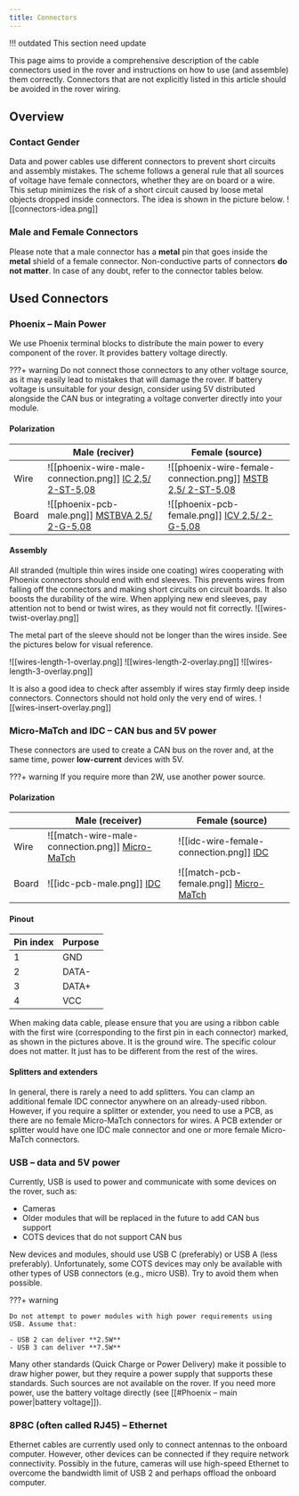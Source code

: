 ```yaml
---
title: Connectors
---
```


!!! outdated
    This section need update

This page aims to provide a comprehensive description of the cable connectors used in the rover and instructions on how to use (and assemble) them correctly. Connectors that are not explicitly listed in this article should be avoided in the rover wiring.

## Overview

### Contact Gender
Data and power cables use different connectors to prevent short circuits and assembly mistakes. The scheme follows a general rule that all sources of voltage have female connectors, whether they are on board or a wire. This setup minimizes the risk of a short circuit caused by loose metal objects dropped inside connectors. The idea is shown in the picture below.
![[connectors-idea.png]]

### Male and Female Connectors
Please note that a male connector has a **metal** pin that goes inside the **metal** shield of a female connector. Non-conductive parts of connectors **do not matter**. In case of any doubt, refer to the connector tables below.

## Used Connectors

### Phoenix – Main Power
We use Phoenix terminal blocks to distribute the main power to every component of the rover. It provides battery voltage directly.  

???+ warning
    Do not connect those connectors to any other voltage source, as it may easily lead to mistakes that will damage the rover.
    If battery voltage is unsuitable for your design, consider using 5V distributed alongside the CAN bus or integrating a voltage converter directly into your module.

#### Polarization

|       | Male (reciver)                                                                                                                            | Female (source)                                                                                                                                 |
| ----- | ----------------------------------------------------------------------------------------------------------------------------------------- | ----------------------------------------------------------------------------------------------------------------------------------------------- |
| Wire  | ![[phoenix-wire-male-connection.png]]  [IC 2,5/ 2-ST-5,08](https://www.phoenixcontact.com/en-us/products/pcb-plug-ic-25-2-st-508-1786174) | ![[phoenix-wire-female-connection.png]]  [MSTB 2,5/ 2-ST-5,08](https://www.phoenixcontact.com/en-us/products/pcb-plug-mstb-25-2-st-508-1757019) |
| Board | ![[phoenix-pcb-male.png]]  [MSTBVA 2,5/ 2-G-5,08](https://www.phoenixcontact.com/en-us/products/pcb-header-mstbva-25-2-g-508-1755736)     | ![[phoenix-pcb-female.png]]  [ICV 2,5/ 2-G-5,08](https://www.phoenixcontact.com/en-us/products/pcb-header-icv-25-2-g-508-1785942)               |


#### Assembly
All stranded (multiple thin wires inside one coating) wires cooperating with Phoenix connectors should end with end sleeves. This prevents wires from falling off the connectors and making short circuits on circuit boards. It also boosts the durability of the wire. When applying new end sleeves, pay attention not to bend or twist wires, as they would not fit correctly.
![[wires-twist-overlay.png]]

The metal part of the sleeve should not be longer than the wires inside. See the pictures below for visual reference.

<div class="image-box carousel" markdown>
![[wires-length-1-overlay.png]]
![[wires-length-2-overlay.png]]
![[wires-length-3-overlay.png]]
</div>

It is also a good idea to check after assembly if wires stay firmly deep inside connectors. Connectors should not hold only the very end of wires.
![[wires-insert-overlay.png]]

### Micro-MaTch and IDC – CAN bus and 5V power
These connectors are used to create a CAN bus on the rover and, at the same time, power **low-current** devices with 5V. 

???+ warning
    If you require more than 2W, use another power source.

#### Polarization

|       | Male (receiver)                                                                                       | Female (source)                                                                                 |
| ----- | ----------------------------------------------------------------------------------------------------- | ----------------------------------------------------------------------------------------------- |
| Wire  | ![[match-wire-male-connection.png]]  [Micro-MaTch](https://www.te.com/usa-en/product-7-215083-4.html) | ![[idc-wire-female-connection.png]]  [IDC](https://www.amphenol-cs.com/quickie-71600104lf.html) |
| Board | ![[idc-pcb-male.png]]  [IDC](https://www.amphenol-cs.com/quickie-75869330lf.html)                     | ![[match-pcb-female.png]]  [Micro-MaTch](https://www.te.com/usa-en/product-7-215079-4.html)     |

#### Pinout

| Pin index | Purpose |
| --------- | ------- |
| 1         | GND     |
| 2         | DATA-   |
| 3         | DATA+   |
| 4         | VCC     |

When making data cable, please ensure that you are using a ribbon cable with the first wire (corresponding to the first pin in each connector) marked, as shown in the pictures above. It is the ground wire. The specific colour does not matter. It just has to be different from the rest of the wires.

#### Splitters and extenders
In general, there is rarely a need to add splitters. You can clamp an additional female IDC connector anywhere on an already-used ribbon. However, if you require a splitter or extender, you need to use a PCB, as there are no female Micro-MaTch connectors for wires. A PCB extender or splitter would have one IDC male connector and one or more female Micro-MaTch connectors.

### USB – data and 5V power
Currently, USB is used to power and communicate with some devices on the rover, such as:

- Cameras
- Older modules that will be replaced in the future to add CAN bus support
- COTS devices that do not support CAN bus

New devices and modules, should use USB C (preferably) or USB A (less preferably). Unfortunately, some COTS devices may only be available with other types of USB connectors (e.g., micro USB). Try to avoid them when possible.

???+ warning

    Do not attempt to power modules with high power requirements using USB. Assume that:

    - USB 2 can deliver **2.5W**
    - USB 3 can deliver **7.5W**

Many other standards (Quick Charge or Power Delivery) make it possible to draw higher power, but they require a power supply that supports these standards. Such sources are not available on the rover. If you need more power, use the battery voltage directly (see [[#Phoenix – main power|battery voltage]]).

### 8P8C (often called RJ45) – Ethernet
Ethernet cables are currently used only to connect antennas to the onboard computer. However, other devices can be connected if they require network connectivity. Possibly in the future, cameras will use high-speed Ethernet to overcome the bandwidth limit of USB 2 and perhaps offload the onboard computer.
